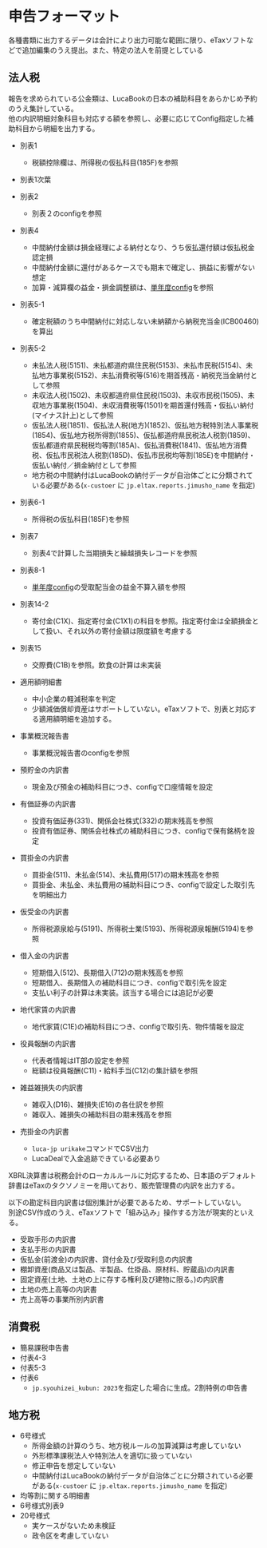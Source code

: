 # 申告フォーマット

各種書類に出力するデータは会計により出力可能な範囲に限り、eTaxソフトなどで追加編集のうえ提出。また、特定の法人を前提としている

法人税
---------

報告を求められている公金類は、LucaBookの日本の補助科目をあらかじめ予約のうえ集計している。  
他の内訳明細対象科目も対応する額を参照し、必要に応じてConfig指定した補助科目から明細を出力する。

* 別表1
  * 税額控除欄は、所得税の仮払科目(185F)を参照
* 別表1次葉
* 別表2
  * 別表２のconfigを参照
* 別表4
  * 中間納付金額は損金経理による納付となり、うち仮払還付額は仮払税金認定損
  * 中間納付金額に還付があるケースでも期末で確定し、損益に影響がない想定
  * 加算・減算欄の益金・損金調整額は、[単年度config](./config-yearly.md)を参照
* 別表5-1
  * 確定税額のうち中間納付に対応しない未納額から納税充当金(ICB00460)を算出
* 別表5-2
  * 未払法人税(5151)、未払都道府県住民税(5153)、未払市民税(5154)、未払地方事業税(5152)、未払消費税等(516)を期首残高・納税充当金納付として参照
  * 未収法人税(1502)、未収都道府県住民税(1503)、未収市民税(1505)、未収地方事業税(1504)、未収消費税等(1501)を期首還付残高・仮払い納付(マイナス計上)として参照
  * 仮払法人税(1851)、仮払法人税(地方)(1852)、仮払地方税特別法人事業税(1854)、仮払地方税所得割(1855)、仮払都道府県民税法人税割(1859)、仮払都道府県民税税均等割(185A)、仮払消費税(1841)、仮払地方消費税、仮払市民税法人税割(185D)、仮払市民税均等割(185E)を中間納付・仮払い納付／損金納付として参照
  * 地方税の中間納付はLucaBookの納付データが自治体ごとに分類されている必要がある(`x-custoer` に `jp.eltax.reports.jimusho_name` を指定)
* 別表6-1
  * 所得税の仮払科目(185F)を参照
* 別表7
  * 別表4で計算した当期損失と繰越損失レコードを参照
* 別表8-1
  * [単年度config](./config-yearly.md)の受取配当金の益金不算入額を参照
* 別表14-2
  * 寄付金(C1X)、指定寄付金(C1X1)の科目を参照。指定寄付金は全額損金として扱い、それ以外の寄付金額は限度額を考慮する
* 別表15
  * 交際費(C1B)を参照。飲食の計算は未実装

* 適用額明細書
  * 中小企業の軽減税率を判定
  * 少額減価償却資産はサポートしていない。eTaxソフトで、別表と対応する適用額明細を追加する。
* 事業概況報告書
  * 事業概況報告書のconfigを参照

* 預貯金の内訳書
  * 現金及び預金の補助科目につき、configで口座情報を設定
* 有価証券の内訳書
  * 投資有価証券(331)、関係会社株式(332)の期末残高を参照
  * 投資有価証券、関係会社株式の補助科目につき、configで保有銘柄を設定
* 買掛金の内訳書
  * 買掛金(511)、未払金(514)、未払費用(517)の期末残高を参照
  * 買掛金、未払金、未払費用の補助科目につき、configで設定した取引先を明細出力
* 仮受金の内訳書
  * 所得税源泉給与(5191)、所得税士業(5193)、所得税源泉報酬(5194)を参照
* 借入金の内訳書
  * 短期借入(512)、長期借入(712)の期末残高を参照
  * 短期借入、長期借入の補助科目につき、configで取引先を設定
  * 支払い利子の計算は未実装。該当する場合には追記が必要
* 地代家賃の内訳書
  * 地代家賃(C1E)の補助科目につき、configで取引先、物件情報を設定
* 役員報酬の内訳書
  * 代表者情報はIT部の設定を参照
  * 総額は役員報酬(C11)・給料手当(C12)の集計額を参照
* 雑益雑損失の内訳書
  * 雑収入(D16)、雑損失(E16)の各仕訳を参照
  * 雑収入、雑損失の補助科目の期末残高を参照
* 売掛金の内訳書
  * `luca-jp urikake`コマンドでCSV出力
  * LucaDealで入金追跡できている必要あり

XBRL決算書は税務会計のローカルルールに対応するため、日本語のデフォルト辞書はeTaxのタクソノミーを用いており、販売管理費の内訳を出力する。

以下の勘定科目内訳書は個別集計が必要であるため、サポートしていない。  
別途CSV作成のうえ、eTaxソフトで「組み込み」操作する方法が現実的といえる。

* 受取手形の内訳書
* 支払手形の内訳書
* 仮払金(前渡金)の内訳書、貸付金及び受取利息の内訳書
* 棚卸資産(商品又は製品、半製品、仕掛品、原材料、貯蔵品)の内訳書
* 固定資産(土地、土地の上に存する権利及び建物に限る。)の内訳書
* 土地の売上高等の内訳書
* 売上高等の事業所別内訳書


消費税
---------

* 簡易課税申告書
* 付表4-3
* 付表5-3
* 付表6
  * `jp.syouhizei_kubun: 2023`を指定した場合に生成。2割特例の申告書


地方税
---------

* 6号様式
  * 所得金額の計算のうち、地方税ルールの加算減算は考慮していない
  * 外形標準課税法人や特別法人を適切に扱っていない
  * 修正申告を想定していない
  * 中間納付はLucaBookの納付データが自治体ごとに分類されている必要がある(`x-custoer` に `jp.eltax.reports.jimusho_name` を指定)
* 均等割に関する明細書
* 6号様式別表9
* 20号様式
  * 実ケースがないため未検証
  * 政令区を考慮していない
